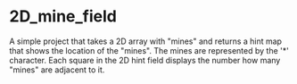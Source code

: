 # 2D_mine_field
A simple project that takes a 2D array with "mines" and returns a hint map that shows the location of the "mines".  The mines are represented by the '*' character.  Each square in the 2D hint field displays the number how many "mines" are adjacent to it.

